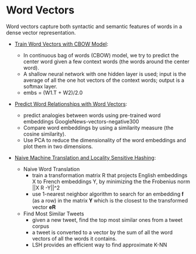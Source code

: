 # Word Vectors

Word vectors capture both syntactic and semantic features of words in a dense vector representation.

* [Train Word Vectors with CBOW Model](https://github.com/msfchen/machine_learning/tree/master/wordvector/cbow): 
  - In continuous bag of words (CBOW) model, we try to predict the center word given a few context words (the words around the center word).
  - A shallow neural network with one hidden layer is used; input is the average of all the one hot vectors of the context words; output is a softmax layer.
  - embs = (W1.T + W2)/2.0

* [Predict Word Relationships with Word Vectors](https://github.com/msfchen/machine_learning/tree/master/wordvector/analogies):
  - predict analogies between words using pre-trained word embeddings GoogleNews-vectors-negative300
  - Compare word embeddings by using a similarity measure (the cosine similarity).
  - Use PCA to reduce the dimensionality of the word embeddings and plot them in two dimensions.
  
* [Naive Machine Translation and Locality Sensitive Hashing](https://github.com/msfchen/machine_learning/tree/master/wordvector/translate_lsh):
  - Naive Word Translation
    - train a transformation matrix R that projects English embeddings X to French embeddings Y, by minimizing the the Frobenius norm ||X R -Y||^2
    - use 1-nearest neighbor algorithm to search for an embedding 𝐟 (as a row) in the matrix 𝐘 which is the closest to the transformed vector 𝐞𝐑
  - Find Most Similar Tweets
    - given a new tweet, find the top most similar ones from a tweet corpus 
    - a tweet is converted to a vector by the sum of all the word vectors of all the words it contains.
    - LSH provides an efficient way to find approximate K-NN
